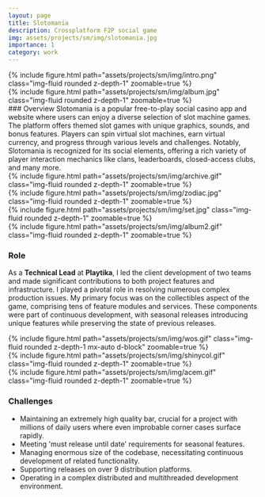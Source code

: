 ```yaml
---
layout: page
title: Slotomania
description: Crossplatform F2P social game
img: assets/projects/sm/img/slotomania.jpg
importance: 1
category: work
---
```

<div class="row mt-3">
    <div class="col-sm mt-3 mt-md-0">
        {% include figure.html path="assets/projects/sm/img/intro.png" class="img-fluid rounded z-depth-1" zoomable=true %}
    </div>
    <div class="col-sm mt-3 mt-md-0">
        {% include figure.html path="assets/projects/sm/img/album.jpg" class="img-fluid rounded z-depth-1" zoomable=true %}
    </div>
</div>
### Overview
Slotomania is a popular free-to-play social casino app and website where users can enjoy a diverse selection of slot machine games. The platform offers themed slot games with unique graphics, sounds, and bonus features. Players can spin virtual slot machines, earn virtual currency, and progress through various levels and challenges. Notably, Slotomania is recognized for its social elements, offering a rich variety of player interaction mechanics like clans, leaderboards, closed-access clubs, and many more.

<div class="row mt-3">
    <div class="col-sm mt-3 mt-md-0">
        {% include figure.html path="assets/projects/sm/img/archive.gif" class="img-fluid rounded z-depth-1" zoomable=true %}
    </div>
    <div class="col-sm mt-3 mt-md-0">
        {% include figure.html path="assets/projects/sm/img/zodiac.jpg" class="img-fluid rounded z-depth-1" zoomable=true %}
    </div>
</div>
<div class="row mt-3">
    <div class="col-sm mt-3 mt-md-0">
        {% include figure.html path="assets/projects/sm/img/set.jpg" class="img-fluid rounded z-depth-1" zoomable=true %}
    </div>
    <div class="col-sm mt-3 mt-md-0">
        {% include figure.html path="assets/projects/sm/img/album2.gif" class="img-fluid rounded z-depth-1" zoomable=true %}
    </div>
</div>

### Role
As a **Technical Lead** at **Playtika**, I led the client development of two teams and made significant contributions to both project features and infrastructure. I played a pivotal role in resolving numerous complex production issues. My primary focus was on the collectibles aspect of the game, comprising tens of feature modules and services. These components were part of continuous development, with seasonal releases introducing unique features while preserving the state of previous releases.

<div class="row mt-3">
    <div class="col-sm mt-3 mt-md-0">
        {% include figure.html path="assets/projects/sm/img/wos.gif" class="img-fluid rounded z-depth-1 mx-auto d-block" zoomable=true %}
    </div>
</div>
<div class="row mt-3">
  <div class="col-sm mt-3 mt-md-0">
        {% include figure.html path="assets/projects/sm/img/shinycol.gif" class="img-fluid rounded z-depth-1" zoomable=true %}
    </div>
    <div class="col-sm mt-3 mt-md-0">
        {% include figure.html path="assets/projects/sm/img/acem.gif" class="img-fluid rounded z-depth-1" zoomable=true %}
    </div>
</div>



### Challenges
* Maintaining an extremely high quality bar, crucial for a project with millions of daily users where even improbable corner cases surface rapidly.
* Meeting 'must release until date' requirements for seasonal features.
* Managing enormous size of the codebase, necessitating continuous development of related functionality.
* Supporting releases on over 9 distribution platforms.
* Operating in a complex distributed and multithreaded development environment.